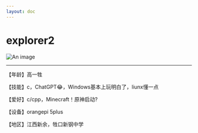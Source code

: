 ```yaml
---
layout: doc
---
```

# explorer2
![An image](http://q1.qlogo.cn/g?b=qq&nk=2279447116&s=160)
_________________
【年龄】高一牲

【技能】c，ChatGPT😂，Windows基本上玩明白了，liunx懂一点

【爱好】c/cpp，Minecraft！原神启动?

【设备】orangepi 5plus

【地区】江西新余，牲口新钢中学